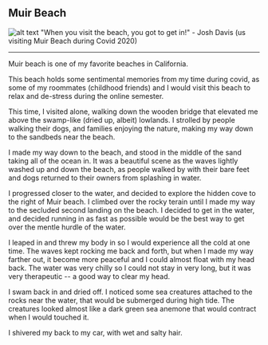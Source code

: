 ## Muir Beach
![alt text](https://github.com/mattyshen/mattyshen.github.io/blob/main/IMG_0207.JPG?raw=true)
"When you visit the beach, you got to get in!" - Josh Davis (us visiting Muir Beach during Covid 2020)

---

Muir beach is one of my favorite beaches in California.

This beach holds some sentimental memories from my time during covid, as some of my roommates (childhood friends) and I would visit this beach to relax and de-stress during the online semester. 

This time, I visited alone, walking down the wooden bridge that elevated me above the swamp-like (dried up, albeit) lowlands. I strolled by people walking their dogs, and families enjoying the nature, making my way  down to the sandbeds near the beach.

I made my way down to the beach, and stood in the middle of the sand taking all of the ocean in. It was a beautiful scene as the waves lightly washed up and down the beach, as people walked by with their bare feet and dogs returned to their owners from splashing in water.

I progressed closer to the water, and decided to explore the hidden cove to the right of Muir beach. I climbed over the rocky terain until I made my way to the secluded second landing on the beach. I decided to get in the water, and decided running in as fast as possible would be the best way to get over the mentle hurdle of the water.

I leaped in and threw my body in so I would experience all the cold at one time. The waves kept rocking me back and forth, but when I made my way farther out, it become more peaceful and I could almost float with my head back. The water was very chilly so I could not stay in very long, but it was very therapeutic -- a good way to clear my head.

I swam back in and dried off. I noticed some sea creatures attached to the rocks near the water, that would be submerged during high tide. The creatures looked almost like a dark green sea anemone that would contract when I would touched it.

I shivered my back to my car, with wet and salty hair.
